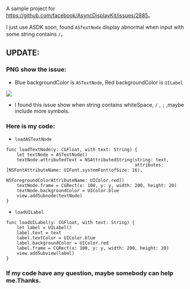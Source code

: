 A sample project for <https://github.com/facebook/AsyncDisplayKit/issues/2885>。

I just use ASDK soon, found `ASTextNode` display abnormal when  input with some string contains `/`。

## UPDATE: 

### PNG show the issue:

* Blue backgroundColor is `ASTextNode`, Red backgroundColor is `UILabel`

![](http://ww1.sinaimg.cn/large/c6a1cfeagy1fdqvs0c0qnj20cr0lhdh2.jpg)

* I found this issue show when string contains whiteSpace, `/` , `;` ,maybe include more symbols.

### Here is my code:

* `loadASTextNode`

```
func loadTextNode(y: CGFloat, with text: String) {
    let textNode = ASTextNode()
    textNode.attributedText = NSAttributedString(string: text,
                                                 attributes: [NSFontAttributeName: UIFont.systemFont(ofSize: 16),
                                                              NSForegroundColorAttributeName: UIColor.red])
    textNode.frame = CGRect(x: 100, y: y, width: 200, height: 20)
    textNode.backgroundColor = UIColor.blue
    view.addSubnode(textNode)
}
```

* `loadUILabel`

```
func loadUILabel(y: CGFloat, with text: String) {
    let label = UILabel()
    label.text = text
    label.textColor = UIColor.blue
    label.backgroundColor = UIColor.red
    label.frame = CGRect(x: 100, y: y, width: 200, height: 20)
    view.addSubview(label)
}
```

### If my code have any question, maybe somebody can help me.Thanks.